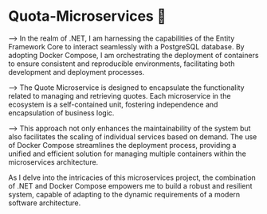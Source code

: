 # Quota-Microservices 👋 

--> In the realm of .NET, I am harnessing the capabilities of the Entity Framework Core to interact seamlessly with a PostgreSQL database. By adopting Docker Compose, I am orchestrating the deployment of containers to ensure consistent and reproducible environments, facilitating both development and deployment processes.

--> The Quote Microservice is designed to encapsulate the functionality related to managing and retrieving quotes. Each microservice in the ecosystem is a self-contained unit, fostering independence and encapsulation of business logic.

--> This approach not only enhances the maintainability of the system but also facilitates the scaling of individual services based on demand. The use of Docker Compose streamlines the deployment process, providing a unified and efficient solution for managing multiple containers within the microservices architecture.

As I delve into the intricacies of this microservices project, the combination of .NET and Docker Compose empowers me to build a robust and resilient system, capable of adapting to the dynamic requirements of a modern software architecture.
